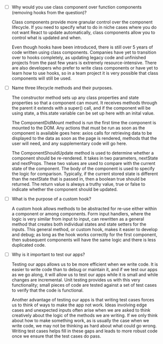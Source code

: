 - [ ] Why would you use class component over function components (removing hooks from the question)?

    Class components provide more granular control over the component lifecycle. If you need to specify what to do in niche cases where you do not want React to update automatically, class components allow you to control what is updated and when.

    Even though hooks have been introduced, there is still over 5 years of code written using class components. Companies have yet to transition over to hooks completely, as updating legacy code and unfinished projects from the past few years is extremely resource-intensive. There are also developers who prefer to write class components or have yet to learn how to use hooks, so in a team project it is very possible that class components will still be used.


- [ ] Name three lifecycle methods and their purposes.

    The constructor method sets up any class properties and state properties so that a component can mount. It receives methods through the parent it extends with a super() call, and if the component will be using state, a this.state variable can be set up here with an inital value.

    The ComponentDidMount method is run the first time the component is mounted to the DOM. Any actions that must be run as soon as the component is available goes here: axios calls for retrieving data to be displayed to the data as soon as the page is rendered, methods that the user will need, and any supplementary code will go here.

    The ComponentShouldUpdate method is used to determine whether a component should be re-rendered. It takes in two parameters, nextState and nextProps. These two values are used to compare with the current state of the component. The body of the component is used to specify the logic for comparison. Typically, if the current stored state is different than the nextState that is passed in, then a boolean true should be returned. The return value is always a truthy value, true or false to indicate whether the component should be updated.

- [ ] What is the purpose of a custom hook?

    A custom hook allows methods to be abstracted for re-use either within a component or among components. Form input handlers, where the logic is very similar from input to input, can rewritten as a general method that creates both individual states and state setters for the inputs. This general method, or custom hook, makes it easier to develop and debug; as long as the hook works correctly for the first component, then subsequent components will have the same logic and there is less duplicated code.

- [ ] Why is it important to test our apps?

    Testing our apps allows us to be more efficient when we write code. It is easier to write code than to debug or maintain it, and if we test our apps as we go along, it will allow us to test our apps while it is small and while changes are incremental. Unit testing provides us with this very functionality; small pieces of code are tested against a set of test cases to verify that the code is functional.

    Another advantage of testing our apps is that writing test cases forces us to think of ways to make the app not work. Ideas involving edge cases and unexpected inputs often arise when we are asked to think creatively about the logic of the methods we are writing. If we only think about how to make something work, as is usually the case when we write code, we may not be thinking as hard about what could go wrong. Writing test cases helps fill in these gaps and leads to more robust code once we ensure that the test cases do pass.